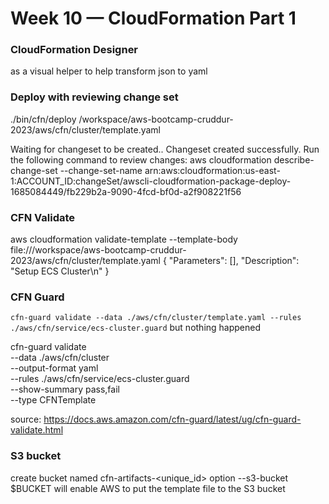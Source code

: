 # Week 10 — CloudFormation Part 1


### CloudFormation Designer
as a visual helper to help transform json to yaml

### Deploy with reviewing change set
./bin/cfn/deploy
/workspace/aws-bootcamp-cruddur-2023/aws/cfn/cluster/template.yaml

Waiting for changeset to be created..
Changeset created successfully. Run the following command to review changes:
aws cloudformation describe-change-set --change-set-name arn:aws:cloudformation:us-east-1:ACCOUNT_ID:changeSet/awscli-cloudformation-package-deploy-1685084449/fb229b2a-9090-4fcd-bf0d-a2f908221f56
### CFN Validate
aws cloudformation validate-template --template-body file:///workspace/aws-bootcamp-cruddur-2023/aws/cfn/cluster/template.yaml
{
    "Parameters": [],
    "Description": "Setup ECS Cluster\n"
}
### CFN Guard
```cfn-guard validate --data ./aws/cfn/cluster/template.yaml --rules ./aws/cfn/service/ecs-cluster.guard```
but nothing happened

cfn-guard validate \
--data ./aws/cfn/cluster \
--output-format yaml \
--rules ./aws/cfn/service/ecs-cluster.guard \
--show-summary pass,fail \
--type CFNTemplate

source: https://docs.aws.amazon.com/cfn-guard/latest/ug/cfn-guard-validate.html

### S3 bucket
create bucket named cfn-artifacts-<unique_id>
option  --s3-bucket $BUCKET will enable AWS to put the template file to the S3 bucket